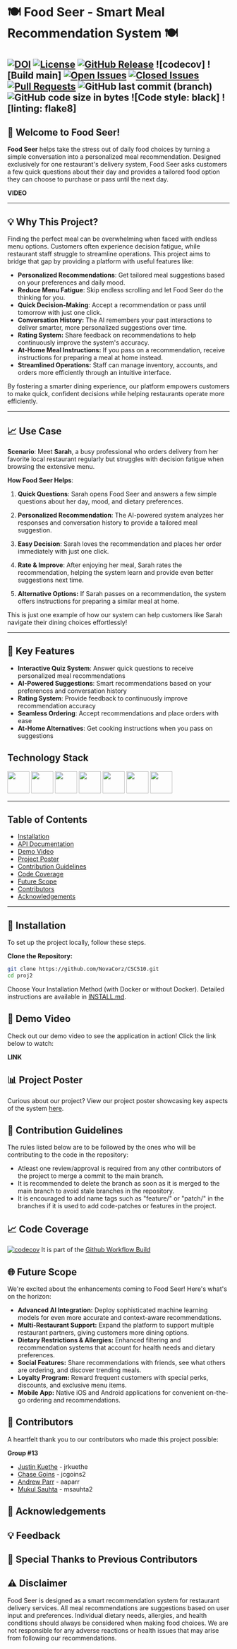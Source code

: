# 🍽️ Food Seer - Smart Meal Recommendation System 🍽️




[![DOI](https://zenodo.org/badge/887986629.svg)](https://doi.org/10.5281/zenodo.17460388)
[![License](https://img.shields.io/github/license/NovaCorz/CSC510)](https://github.com/NovaCorz/CSC510/blob/main/LICENSE)
[![GitHub Release](https://img.shields.io/github/release/NovaCorz/CSC510.svg)](https://github.com/NovaCorz/CSC510/releases)
![codecov]
![Build main]
[![Open Issues](https://img.shields.io/github/issues/NovaCorz/CSC510)](https://github.com/NovaCorz/CSC510/issues)
[![Closed Issues](https://img.shields.io/github/issues-closed/NovaCorz/CSC510?color=green)](https://github.com/NovaCorz/CSC510/issues?q=is%3Aissue+is%3Aclosed)
[![Pull Requests](https://img.shields.io/github/issues-pr/NovaCorz/CSC510)](https://github.com/NovaCorz/CSC510/pulls)
![GitHub last commit (branch)](https://img.shields.io/github/last-commit/NovaCorz/CSC510/main) 
![GitHub code size in bytes](https://img.shields.io/github/repo-size/NovaCorz/CSC510)
![Code style: black]
![linting: flake8]
---


## 🎉 Welcome to Food Seer!


**Food Seer** helps take the stress out of daily food choices by turning a simple conversation into a personalized meal recommendation. Designed exclusively for one restaurant's delivery system, Food Seer asks customers a few quick questions about their day and provides a tailored food option they can choose to purchase or pass until the next day.




**VIDEO**






---


## 💡 Why This Project?


Finding the perfect meal can be overwhelming when faced with endless menu options. Customers often experience decision fatigue, while restaurant staff struggle to streamline operations. This project aims to bridge that gap by providing a platform with useful features like:


- **Personalized Recommendations**: Get tailored meal suggestions based on your preferences and daily mood.
- **Reduce Menu Fatigue**: Skip endless scrolling and let Food Seer do the thinking for you.
- **Quick Decision-Making**: Accept a recommendation or pass until tomorrow with just one click.
- **Conversation History:** The AI remembers your past interactions to deliver smarter, more personalized suggestions over time.
- **Rating System:** Share feedback on recommendations to help continuously improve the system's accuracy.
- **At-Home Meal Instructions:** If you pass on a recommendation, receive instructions for preparing a meal at home instead.
- **Streamlined Operations:** Staff can manage inventory, accounts, and orders more efficiently through an intuitive interface.




By fostering a smarter dining experience, our platform empowers customers to make quick, confident decisions while helping restaurants operate more efficiently.


---


## 📈 Use Case


**Scenario**: Meet **Sarah**, a busy professional who orders delivery from her favorite local restaurant regularly but struggles with decision fatigue when browsing the extensive menu.


**How Food Seer Helps**:


1. **Quick Questions**: Sarah opens Food Seer and answers a few simple questions about her day, mood, and dietary preferences.


2. **Personalized Recommendation**: The AI-powered system analyzes her responses and conversation history to provide a tailored meal suggestion.


3. **Easy Decision**: Sarah loves the recommendation and places her order immediately with just one click.


4. **Rate & Improve**: After enjoying her meal, Sarah rates the recommendation, helping the system learn and provide even better suggestions next time.


5. **Alternative Options:** If Sarah passes on a recommendation, the system offers instructions for preparing a similar meal at home.


This is just one example of how our system can help customers like Sarah navigate their dining choices effortlessly!


---


## 🚀 Key Features


- **Interactive Quiz System**: Answer quick questions to receive personalized meal recommendations
- **AI-Powered Suggestions**: Smart recommendations based on your preferences and conversation history
- **Rating System**: Provide feedback to continuously improve recommendation accuracy
- **Seamless Ordering**: Accept recommendations and place orders with ease
- **At-Home Alternatives**: Get cooking instructions when you pass on suggestions


## Technology Stack


<code><a href="https://www.javascript.com/" target="_blank"><img height="50" src="https://cdn.freelogovectors.net/wp-content/uploads/2020/11/javascript_logo-768x873.png"></a></code>
<code><a href="https://developer.mozilla.org/en-US/docs/Glossary/HTML5" target="_blank"><img height="50" src="https://cdn.pixabay.com/photo/2017/08/05/11/16/logo-2582748_1280.png"></a></code>
<code><a href="https://www.java.com/" target="_blank"><img height="50" src="https://www.vectorlogo.zone/logos/java/java-icon.svg"></a></code>
<code><a href="https://www.mysql.com/" target="_blank"><img height="50" src="https://www.svgrepo.com/show/303251/mysql-logo.svg"></a></code>
<code><a href="https://www.npmjs.com/" target="_blank"><img height="50" src="https://www.svgrepo.com/show/452077/npm.svg"></a></code>
<code><a href="https://react.dev/" target="_blank"><img height="50" src="https://www.svgrepo.com/show/452092/react.svg"></a></code>
<code><a href="https://spring.io/projects/spring-boot" target="_blank"><img height="50" src="https://spring.io/img/projects/spring-boot.svg"></a></code>





---


## Table of Contents


- [Installation](#-installation)
- [API Documentation](#-api-documentation)
- [Demo Video](#-demo-video)
- [Project Poster](#-project-poster)
- [Contribution Guidelines](#-contribution-guidelines)
- [Code Coverage](#-code-coverage)
- [Future Scope](#-future-scope)
- [Contributors](#-contributors)
- [Acknowledgements](#-acknowledgements)


---


## 🔧 Installation
To set up the project locally, follow these steps.


**Clone the Repository:**
```bash
git clone https://github.com/NovaCorz/CSC510.git
cd proj2
```
Choose Your Installation Method (with Docker or without Docker). Detailed instructions are available in [INSTALL.md](INSTALL.md).




## 🎥 Demo Video
Check out our demo video to see the application in action! Click the link below to watch:


**LINK**


## 📊 Project Poster
Curious about our project? View our project poster showcasing key aspects of the system [here](https://github.com/NovaCorz/CSC510/blob/dev/proj1/Project%201e1.pdf).




## 🤝 Contribution Guidelines
The rules listed below are to be followed by the ones who will be contributing to the code in the repository:
 
  - Atleast one review/approval is required from any other contributors of the project to merge a commit to the main branch.
  - It is recommended to delete the branch as soon as it is merged to the main branch to avoid stale branches in the repository.
  - It is encouraged to add name tags such as "feature/" or "patch/" in the branches if it is used to add code-patches or features in the project.




## 📈 Code Coverage
[![codecov]()]() It is part of the [Github Workflow Build]()


## 🌐 Future Scope
We're excited about the enhancements coming to Food Seer! Here's what's on the horizon:
- **Advanced AI Integration:** Deploy sophisticated machine learning models for even more accurate and context-aware recommendations.
- **Multi-Restaurant Support:** Expand the platform to support multiple restaurant partners, giving customers more dining options.
- **Dietary Restrictions & Allergies:** Enhanced filtering and recommendation systems that account for health needs and dietary preferences.
- **Social Features:** Share recommendations with friends, see what others are ordering, and discover trending meals.
- **Loyalty Program:** Reward frequent customers with special perks, discounts, and exclusive menu items.
- **Mobile App:** Native iOS and Android applications for convenient on-the-go ordering and recommendations.




## 🙌 Contributors
A heartfelt thank you to our contributors who made this project possible:


**Group #13**


- [Justin Kuethe](https://github.com/jrkuethe) - jrkuethe
- [Chase Goins](https://github.com/jcgoins2) - jcgoins2
- [Andrew Parr](https://github.com/aaparr) - aaparr
- [Mukul Sauhta](https://github.com/msauhta2) - msauhta2




## 🙏 Acknowledgements




## 💡 Feedback




## 🙏 Special Thanks to Previous Contributors




## ⚠️ Disclaimer
Food Seer is designed as a smart recommendation system for restaurant delivery services. All meal recommendations are suggestions based on user input and preferences. Individual dietary needs, allergies, and health conditions should always be considered when making food choices. We are not responsible for any adverse reactions or health issues that may arise from following our recommendations.

